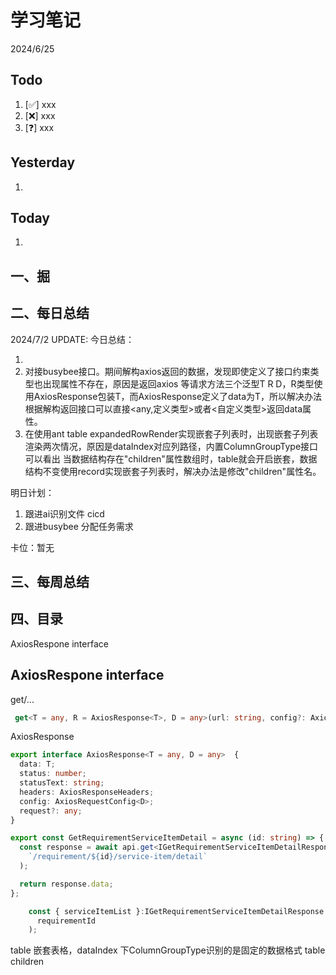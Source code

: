 # 学习笔记

2024/6/25



## Todo

1. [✅] xxx
2. [❌] xxx
3. [❓] xxx



## Yesterday

1. 




## Today

1. 



## 一、掘





## 二、每日总结

2024/7/2 UPDATE:
今日总结：

1. 
1. 对接busybee接口。期间解构axios返回的数据，发现即使定义了接口约束类型也出现属性不存在，原因是返回axios 等请求方法三个泛型T R D，R类型使用AxiosResponse包装T，而AxiosResponse定义了data为T，所以解决办法根据解构返回接口可以直接<any,定义类型>或者<自定义类型>返回data属性。
1. 在使用ant table expandedRowRender实现嵌套子列表时，出现嵌套子列表渲染两次情况，原因是dataIndex对应列路径，内置ColumnGroupType接口可以看出 当数据结构存在"children"属性数组时，table就会开启嵌套，数据结构不变使用record实现嵌套子列表时，解决办法是修改"children"属性名。




明日计划：

1. 跟进ai识别文件 cicd
1. 跟进busybee 分配任务需求



卡位：暂无





## 三、每周总结





## 四、目录

AxiosRespone interface



## AxiosRespone interface

get/...

~~~ts
 get<T = any, R = AxiosResponse<T>, D = any>(url: string, config?: AxiosRequestConfig<D>): Promise<R>;
~~~

AxiosResponse

~~~ts
export interface AxiosResponse<T = any, D = any>  {
  data: T;
  status: number;
  statusText: string;
  headers: AxiosResponseHeaders;
  config: AxiosRequestConfig<D>;
  request?: any;
}
~~~



~~~ts
export const GetRequirementServiceItemDetail = async (id: string) => {
  const response = await api.get<IGetRequirementServiceItemDetailResponse>(
    `/requirement/${id}/service-item/detail`
  );

  return response.data;
};
~~~



~~~ts
    const { serviceItemList }:IGetRequirementServiceItemDetailResponse = await GetRequirementServiceItemDetail(
      requirementId
    );
~~~



table 嵌套表格，dataIndex 下ColumnGroupType识别的是固定的数据格式 table children